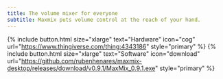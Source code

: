 ```yaml
---
title: The volume mixer for everyone
subtitle: Maxmix puts volume control at the reach of your hand. 
---
```


{% include button.html size="xlarge" text="Hardware" icon="cog" url="https://www.thingiverse.com/thing:4343186" style="primary" %} {% include button.html size="xlarge" text="Software" icon="download" url="https://github.com/rubenhenares/maxmix-desktop/releases/download/v0.9.1/MaxMix_0.9.1.exe" style="primary" %}